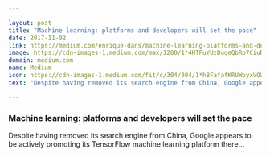 ```yaml
---

layout: post
title: "Machine learning: platforms and developers will set the pace"
date: 2017-11-02
link: https://medium.com/enrique-dans/machine-learning-platforms-and-developers-will-set-the-pace-c6f1163def4?source=rss------machine_learning-5
image: https://cdn-images-1.medium.com/max/1200/1*4HTPuYUzDugeQbRo7CiuRw.jpeg
domain: medium.com
name: Medium
icon: https://cdn-images-1.medium.com/fit/c/304/304/1*h8FafafKRUWpyxVOWNGQEw.jpeg
text: "Despite having removed its search engine from China, Google appears to be actively promoting its TensorFlow machine learning platform there…"

---
```


### Machine learning: platforms and developers will set the pace

Despite having removed its search engine from China, Google appears to be actively promoting its TensorFlow machine learning platform there…